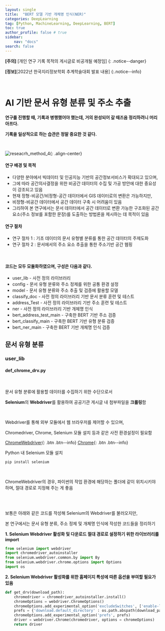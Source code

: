 ```yaml
---
layout: single
title:  "BERT 모델 기반 개체명 인식(NER)"
categories: DeepLearning
tag: [Python, MachineLearning, DeepLearning, BERT]
toc: true
author_profile: false # true
sidebar:
    nav: "docs"
search: false
---
```


**[주의]** [개인 연구 기록 목적의 게시글로 비공개될 예정임]
{: .notice--danger}

**[정보]**[2022년 한국지리정보학회 추계학술대회 발표 내용]
{:.notice--info}

<br>

# AI 기반 문서 유형 분류 및 주소 추출

**연구를 진행할 때, 기록과 병행했어야 했는데, 거의 완성되어 갈 때즈음 정리하려니 머리 아프다.**

**기록을 일상적으로 하는 습관은 정말 중요한 것 같다.**

<br>

![reseacrh_method_4](../images/reseacrh_method_4.png){: .align-center}

<div class = "notice--warning">
<h4>연구 배경 및 목적</h4>
<ul>
    <li>다양한 분야에서 빅데이터 및 인공지능 기반의 공간정보서비스가 확대되고 있으며,</li>
    <li>그에 따라 공간의사결정을 위한 비공간 데이터의 수집 및 가공 방안에 대한 중요성이 강조되고 있음</li>
    <li>현재 정형-비공간/비정형-공간 데이터에서 GIS 데이터로의 변환은 가능하지만,</li>
    <li>비정형-비공간 데이터에서 공간 데이터 구축 시 어려움이 있음</li>
    <li>그리하여 본 연구에서는 문서 데이터에서 공간 데이터로 변환 가능한 구조화된 공간 요소(주소 정보를 포함한 문장)를 도출하는 방법론을 제시하는 데 목적이 있음</li>
</ul>
<h4>연구 절차</h4>
<ul>
    <li>연구 절차 1 : 기초 데이터의 문서 유형별 분류를 통한 공간 데이터의 주제도화</li>
    <li>연구 절차 2 : 문서에서의 주소 요소 추출을 통한 주소기반 공간 웹핑</li>
</ul>
</div>

<br>

<div class = "notice--success">
<h4>코드는 모두 모듈화하였으며, 구성은 다음과 같다.</h4>
<ul>
    <li>user_lib - 사전 정의 라이브러리</li>
    <li>config - 문서 유형 분류와 주소 정제를 위한 공통 환경 설정</li>
    <li>model - 문서 유형 분류와 주소 추출 및 검증에 활용할 모델</li>
    <li>classify_doc - 사전 정의 라이브러리 기반 문서 분류 훈련 및 테스트  </li>
    <li>address_Test - 사전 정의 라이브러리 기반 주소 훈련 및 테스트</li>
    <li>ner - 사전 정의 라이브러리 기반 개체명 인식</li>
    <li>bert_address_test_main - 구축한 BERT 기반 주소 검증</li>
    <li>bert_classify_main - 구축한 BERT 기반 유형 분류 검증</li>
    <li>bert_ner_main - 구축한 BERT 기반 개체명 인식 검증</li>
</ul>
</div>



## 문서 유형 분류

### user_lib

#### def_chrome_drv.py

<br>

문서 유형 분류에 활용할 데이터를 수집하기 위한 수단으로서

**Selenium**의 **Webdriver**를 활용하여 공공기관 게시글 내 첨부파일을 **크롤링**함

<br>

Webdriver를 통해 외부 모듈에서 웹 브라우저를 제어할 수 있으며,

Chromedriver, Chrome, Selenium 모듈 설치 등과 같은 사전 환경설정이 필요함

[ChromeWebdriver](https://chromedriver.chromium.org/downloads){: .btn .btn--info}  [Chrome](https://www.google.co.kr/intl/ko/chrome/){: .btn .btn--info}

Python 내 Selenium 모듈 설치

```python
pip install selenium
```

<br>



ChromeWebdriver의 경우, 파이썬의 작업 환경에 해당하는 폴더에 같이 위치시키야 하며, 절대 경로로 지정해 주는 게 좋음

<br>

<br>

보통은 아래와 같은 코드를 작성해 Selenium의 Webdriver를 불러오지만,

본 연구에서는 문서 유형 분류, 주소 정제 및 개체명 인식에 작성한 코드들을 정리하기 



**1. Selenium Webdriver 활성화 및 다운로드 절대 경로로 설정하기 위한 라이브러리를 import**

```python
from selenium import webdriver
import chromedriver_autoinstaller
from selenium.webdriver.common.by import By
from selenium.webdriver.chrome.options import Options
import os
```

**2. Selenium Webdriver 활성화를 위한 홈페이지 특성에 따른 옵션을 부여할 필요가 있음**

```python
def get_drv(download_path):
    chromedriver = chromedriver_autoinstaller.install()
    chromeOptions = webdriver.ChromeOptions()
    chromeOptions.add_experimental_option('excludeSwitches', ['enable-logging'])
    prefs = {'download.default_directory' : os.path.abspath(download_path)}
    chromeOptions.add_experimental_option('prefs', prefs)
    driver = webdriver.Chrome(chromedriver, options = chromeOptions)    
    return driver
```



